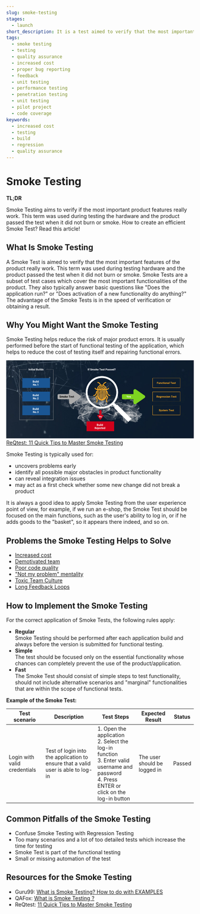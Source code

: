 ```yaml
---
slug: smoke-testing
stages:
  - launch
short_description: It is a test aimed to verify that the most important features of the product really work. This term was used during testing hardware and the product passed the test when it did not burn or smoke.
tags:
  - smoke testing
  - testing
  - quality assurance
  - increased cost
  - proper bug reporting
  - feedback
  - unit testing
  - performance testing
  - penetration testing
  - unit testing
  - pilot project
  - code coverage
keywords:
  - increased cost
  - testing
  - build
  - regression
  - quality assurance
---
```


# Smoke Testing

**TL;DR**

Smoke Testing aims to verify if the most important product features really work. This term was used during testing the hardware and the product passed the test when it did not burn or smoke. How to create an efficient Smoke Test? Read this article!

## What Is Smoke Testing

A Smoke Test is aimed to verify that the most important features of the product really work. This term was used during testing hardware and the product passed the test when it did not burn or smoke.
Smoke Tests are a subset of test cases which cover the most important functionalities of the product. They also typically answer basic questions like "Does the application run?" or "Does activation of a new functionality do anything?"
The advantage of the Smoke Tests is in the speed of verification or obtaining a result.

## Why You Might Want the Smoke Testing

Smoke Testing helps reduce the risk of major product errors. It is usually performed before the start of functional testing of the application, which helps to reduce the cost of testing itself and repairing functional errors.

![Smoke Testing](/files/smoke_testing.jpg)  
[ReQtest: 11 Quick Tips to Master Smoke Testing](https://reqtest.com/testing-blog/smoke-testing-2/)

Smoke Testing is typically used for:

- uncovers problems early
- identify all possible major obstacles in product functionality
- can reveal integration issues
- may act as a first check whether some new change did not break a product

It is always a good idea to apply Smoke Testing from the user experience point of view, for example, if we run an e-shop, the Smoke Test should be focused on the main functions, such as the user's ability to log in, or if he adds goods to the "basket", so it appears there indeed, and so on.

## Problems the Smoke Testing Helps to Solve

- [Increased cost](/problems/increased-cost)
- [Demotivated team](/problems/demotivated-team)
- [Poor code quality](/problems/poor-code-quality)
- ["Not my problem" mentality](/problems/not-my-problem-mentality)
- [Toxic Team Culture](/problems/toxic-team-culture)
- [Long Feedback Loops](/problems/long-feedback-loops)

## How to Implement the Smoke Testing

For the correct application of Smoke Tests, the following rules apply:

- **Regular**  
   Smoke Testing should be performed after each application build and always before the version is submitted for functional testing.
- **Simple**  
   The test should be focused only on the essential functionality whose chances can completely prevent the use of the product/application.
- **Fast**  
   The Smoke Test should consist of simple steps to test functionality, should not include alternative scenarios and "marginal" functionalities that are within the scope of functional tests.

**Example of the Smoke Test:**

| Test scenario                | Description                                                                      | Test Steps                                                                                                                                                | Expected Result              | Status |
| ---------------------------- | -------------------------------------------------------------------------------- | --------------------------------------------------------------------------------------------------------------------------------------------------------- | ---------------------------- | ------ |
| Login with valid credentials | Test of login into the application to ensure that a valid user is able to log-in | 1. Open the application<br /> 2. Select the log-in function<br /> 3. Enter valid username and password<br /> 4. Press ENTER or click on the log-in button | The user should be logged in | Passed |

## Common Pitfalls of the Smoke Testing

- Confuse Smoke Testing with Regression Testing
- Too many scenarios and a lot of too detailed tests which increase the time for testing
- Smoke Test is part of the functional testing
- Small or missing automation of the test

## Resources for the Smoke Testing

- Guru99: [What is Smoke Testing? How to do with EXAMPLES](https://www.guru99.com/smoke-testing.html)
- QAFox: [What is Smoke Testing ?](http://www.qafox.com/smoke-testing/)
- ReQtest: [11 Quick Tips to Master Smoke Testing](https://reqtest.com/testing-blog/smoke-testing-2/)
